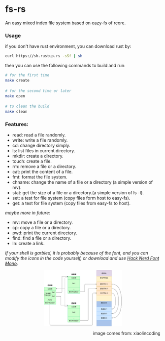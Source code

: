 # fs-rs

An easy mixed index file system based on eazy-fs of rcore.

### Usage

if you don't have rust environment, you can download rust by:

```bash
curl https://sh.rustup.rs -sSf | sh
```

then you can use the following commands to build and run:


```bash
# for the first time
make create

# for the second time or later
make open

# to clean the build
make clean
```

### Features:

- read: read a file randomly.
- write: write a file randomly.
- cd: change directory simply.
- ls: list files in current directory.
- mkdir: create a directory.
- touch: create a file.
- rm: remove a file or a directory.
- cat: print the content of a file.
- fmt: format the file system.
- chname: change the name of a file or a directory (a simple version of mv).
- stat: get the size of a file or a directory.(a simple version of ls -l).
- set: a test for file system (copy files form host to easy-fs).
- get: a test for file system (copy files from easy-fs to host).

*maybe more in future:*

- mv: move a file or a directory.
- cp: copy a file or a directory.
- pwd: print the current directory.
- find: find a file or a directory.
- ln: create a link.

*If your shell is garbled, it is probably because of the font, and you can modify the icons in the code yourself, or download and use [Hack Nerd Font Mono](https://github.com/ryanoasis/nerd-fonts/blob/master/patched-fonts/Hack/Regular/complete/Hack%20Regular%20Nerd%20Font%20Complete%20Mono.ttf).*

<img src="./docs/mixed_index_fs.png" alt="mixed_index_fs.png" width="80%" style="
  display: block;
  margin-left: auto;
  margin-right: auto;
  width: 50%;
">

<p style="text-align: right;">image comes from: xiaolincoding</p>
